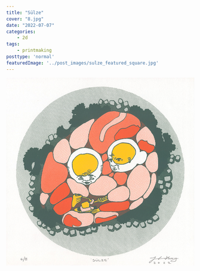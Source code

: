 ```yaml
---
title: "Sülze"
cover: "8.jpg"
date: "2022-07-07"
categories:
    - 2d
tags:
    - printmaking
posttype: 'normal'
featuredImage: '../post_images/sulze_featured_square.jpg'
---
```


<group>
<img
    src="../post_images/sulze/sulze.jpg"
    alt="Picture of a slice of gelatinous meat loaf on a plane, circled by diced onion and dark leafy greens. Among the chunks of meat loaf appear cross sections of two hard boiled eggs, which have the faces of an elderly couple. The carrots and meat below the eggs are arranged so that the one egg appears to be spooning something onto the plate of the other, who is seated at a table."
    title="Sülze, 2022. Screen print on paper. 14in x 14in."
>
</group>